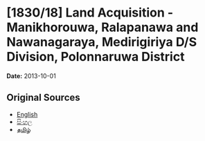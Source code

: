 # [1830/18] Land Acquisition - Manikhorouwa, Ralapanawa and Nawanagaraya, Medirigiriya D/S Division, Polonnaruwa District

**Date:** 2013-10-01

## Original Sources

- [English](https://documents.gov.lk/view/extra-gazettes/2013/10/1830-18_E.pdf)
- [සිංහල](https://documents.gov.lk/view/extra-gazettes/2013/10/1830-18_S.pdf)
- [தமிழ்](https://documents.gov.lk/view/extra-gazettes/2013/10/1830-18_T.pdf)
